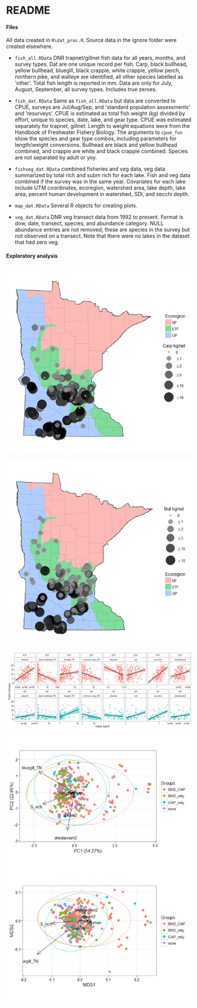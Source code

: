 # README



#### Files

All data created in `R\dat_proc.R`.  Source data in the ignore folder were created elsewhere.

* `fish_all.RData` DNR trapnet/gillnet fish data for all years, months, and survey types.  Dat are one unique record per fish.  Carp, black bullhead, yellow bullhead, bluegill, black crappie, white crappie, yellow perch, northern pike, and walleye are identified, all other species labelled as 'other'. Total fish length is reported in mm. Data are only for July, August, September, all survey types. Includes true zeroes. 

* `fish_dat.RData` Same as `fish_all.RData` but data are converted to CPUE, surveys are Jul/Aug/Sep, and 'standard population assessments' and 'resurveys'.  CPUE is estimated as total fish weight (kg) divided by effort, unique to species, date, lake, and gear type.  CPUE was estimated separately for trapnet, gillnet. Length to weight equations were from the Handbook of Freshwater Fishery Biology. The arguments to `cpue_fun` show the species and gear type combos, including parameters for length/weight conversions.  Bullhead are black and yellow bullhead combined, and crappie are white and black crappie combined. Species are not separated by adult or yoy. 

* `fishveg_dat.RData` combined fisheries and veg data, veg data summarized by total rich and subm rich for each lake.  Fish and veg data combined if the survey was in the same year. Covariates for each lake include UTM coordinates, ecoregion, watershed area, lake depth, lake area, percent human development in watershed, SDI, and secchi depth.   

* `map_dat.RData` Several R objects for creating plots. 

* `veg_dat.RData` DNR veg transect data from 1992 to present. Format is dow, date, transect, species, and abundance category.  NULL abundance entries are not removed, these are species in the survey but not observed on a transect.  Note that there were no lakes in the dataset that had zero veg.  

#### Exploratory analysis

![](README_files/figure-html/unnamed-chunk-2-1.png)<!-- -->
  
![](README_files/figure-html/unnamed-chunk-3-1.png)<!-- -->

![](README_files/figure-html/unnamed-chunk-4-1.png)<!-- -->

![](README_files/figure-html/unnamed-chunk-5-1.png)<!-- -->![](README_files/figure-html/unnamed-chunk-5-2.png)<!-- -->
